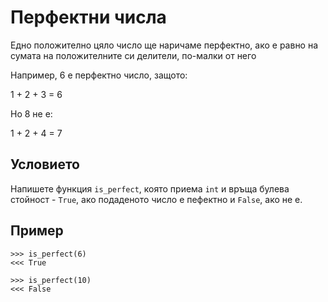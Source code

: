 # Перфектни числа

Едно положително цяло число ще наричаме перфектно, ако е равно на сумата на положителните си делители, по-малки от него

Например, 6 е перфектно число, защото:

1 + 2 + 3 = 6

Но 8 не е:

1 + 2 + 4 = 7

## Условието ##

Напишете функция `is_perfect`, която приема `int` и връща булева стойност - `True`, ако подаденото число е пефектно и `False`, ако не е.

## Пример ##

    >>> is_perfect(6)
    <<< True

    >>> is_perfect(10)
    <<< False
